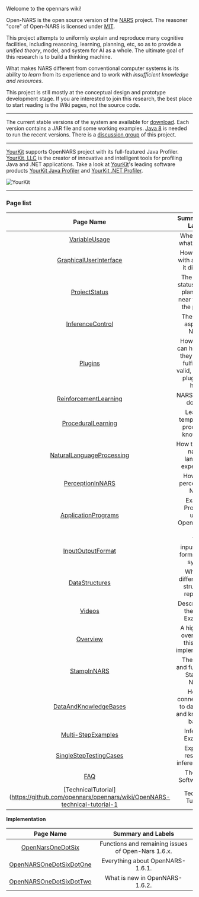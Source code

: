 Welcome to the opennars wiki!

Open-NARS is the open source version of the [NARS](https://sites.google.com/site/narswang/home) project.
The reasoner "core" of Open-NARS is licensed under [MIT](https://opensource.org/licenses/MIT).

This project attempts to uniformly explain and reproduce many cognitive facilities, including reasoning, learning, planning, etc, so as to provide a _unified theory_, model, and system for AI as a whole. The ultimate goal of this research is to build a thinking machine.

What makes NARS different from conventional computer systems is its ability to _learn_ from its experience and to work with _insufficient knowledge and resources_.

This project is still mostly at the conceptual design and prototype development stage. If you are interested to join this research, the best place to start reading is the Wiki pages, not the source code.

***
The current stable versions of the system are available for [download](https://drive.google.com/a/temple.edu/folderview?id=0B8Z4Yige07tBUk5LSUtxSGY0eVk&usp=sharing#). Each version contains a JAR file and some working examples. [Java 8](http://www.oracle.com/technetwork/java/javase/overview/java8-2100321.html) is needed to run the recent versions. There is a [discussion group](http://groups.google.com/group/open-nars) of this project.

***
[YourKit](https://www.yourkit.com/) supports OpenNARS project with its full-featured Java Profiler. [YourKit, LLC](https://www.yourkit.com/) is the creator of innovative and intelligent tools for profiling Java and .NET applications. Take a look at [YourKit](https://www.yourkit.com/)'s leading software products [YourKit Java Profiler](https://www.yourkit.com/java/profiler/index.jsp) and [YourKit .NET Profiler](https://www.yourkit.com/.net/profiler/index.jsp). 

![YourKit](https://cloud.githubusercontent.com/assets/11791925/6993790/b132e628-db32-11e4-876a-06f3d3f54f45.png)

***
### Page list

|Page Name|Summary and Labels|
|:-------:|:-----------------:|
| [VariableUsage](https://github.com/opennars/opennars/wiki/Variable-Usage) | When to use what variable |
|[GraphicalUserInterface](https://github.com/opennars/opennars/wiki/Graphical-User-Interface)|How to work with and what it displays.|
|[ProjectStatus](https://github.com/opennars/opennars/wiki/Project-Status)|The current status and the plan for the near future of the project.|
|[InferenceControl](https://github.com/opennars/opennars/wiki/Inference-Control)|The control aspect of NARS.|
|[Plugins](https://github.com/opennars/opennars/wiki/Plugins)|How plugins can help, what they need to fulfill to be valid, and what plugins we have.|
|[ReinforcementLearning](https://github.com/opennars/opennars/wiki/Reinforcement-Learning)|NARS in the RL domain.|
|[ProceduralLearning](https://github.com/opennars/opennars/wiki/Procedural-Learning)|Learning temporal and procedural knowledge|
|[NaturalLanguageProcessing](https://github.com/opennars/opennars/wiki/Natural-Language-Processing)|How to provide natural language experience.|
|[PerceptionInNARS](https://github.com/opennars/opennars/wiki/Perception-In-NARS)|How to do perception in NARS|
|[ApplicationPrograms](https://github.com/opennars/opennars/wiki/Application-Programs)|Example Programs using OpenNARS as AI.|
|[InputOutputFormat](https://github.com/opennars/opennars/wiki/Input-Output-Format)|The input/output format of the system|
|[DataStructures](https://github.com/opennars/opennars/wiki/Data-Structures)|What the different data structures represent|
|[Videos](https://github.com/opennars/opennars/wiki/Videos)|Description of the Video Examples|
|[Overview](https://github.com/opennars/opennars/wiki/Overview)|A high-level overview of this NARS implementation|
|[StampInNARS](https://github.com/opennars/opennars/wiki/Stamp-In-NARS)|The design and function of Stamp in NARS.|
|[DataAndKnowledgeBases](https://github.com/opennars/opennars/wiki/Data-And-Knowledge-Bases)|How to connect NARS to databases and knowledge bases.|
|[Multi-StepExamples](https://github.com/opennars/opennars/wiki/Multi-Step-Examples)|Inference Examples|
|[SingleStepTestingCases](https://github.com/opennars/opennars/wiki/Single-Step-Testing-Cases)|Expected results of inference rules|
|[FAQ](https://github.com/opennars/opennars/wiki/FAQ)|Theory & Software FAQ|
|[TechnicalTutorial](https://github.com/opennars/opennars/wiki/OpenNARS-technical-tutorial-1|Technical Tutorial)|

**Implementation**

|Page Name|Summary and Labels|
|:-------:|:-----------------:|
|[OpenNarsOneDotSix](https://github.com/opennars/opennars/wiki/OpenNARS-One-Dot-Six)| Functions and remaining issues of Open-Nars 1.6.x.|
|[OpenNARSOneDotSixDotOne](https://github.com/opennars/opennars/wiki/OpenNARS-One-Dot-Six-Dot-One)|Everything about OpenNARS-1.6.1.|
|[OpenNARSOneDotSixDotTwo](https://github.com/opennars/opennars/wiki/OpenNARS-One-Dot-Six-Dot-Two)|What is new in OpenNARS-1.6.2.|